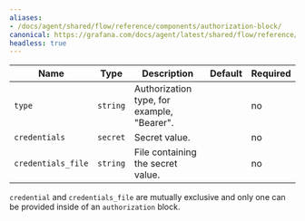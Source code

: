 ```yaml
---
aliases:
- /docs/agent/shared/flow/reference/components/authorization-block/
canonical: https://grafana.com/docs/agent/latest/shared/flow/reference/components/authorization-block/
headless: true
---
```


Name | Type | Description | Default | Required
---- | ---- | ----------- | ------- | --------
`type` | `string` | Authorization type, for example, "Bearer". | | no
`credentials` | `secret` | Secret value. | | no
`credentials_file` | `string` | File containing the secret value. | | no

`credential` and `credentials_file` are mutually exclusive and only one can be
provided inside of an `authorization` block.

